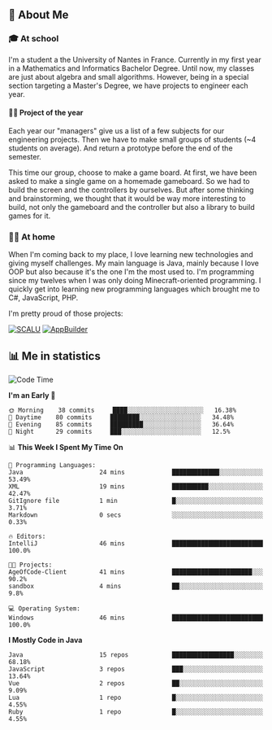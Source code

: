 ## 👀 About Me

### 🎓 At school

I'm a student a the University of Nantes in France. Currently in my first year in a Mathematics and Informatics Bachelor Degree. Until now, my classes are just about algebra and small algorithms. However, being in a special section targeting a Master's Degree, we have projects to engineer each year. 

#### 🔧🔬 Project of the year

Each year our "managers" give us a list of a few subjects for our engineering projects. Then we have to make small groups of students (~4 students on average). And return a prototype before the end of the semester.

This time our group, choose to make a game board. At first, we have been asked to make a single game on a homemade gameboard. So we had to build the screen and the controllers by ourselves. 
But after some thinking and brainstorming, we thought that it would be way more interesting to build, not only the gameboard and the controller but also a library to build games for it.

### 👨‍💻 At home

When I'm coming back to my place, I love learning new technologies and giving myself challenges. My main language is Java, mainly because I love OOP but also because it's the one I'm the most used to. I'm programming since my twelves when I was only doing Minecraft-oriented programming.  I quickly get into learning new programming languages which brought me to C#, JavaScript, PHP. 

I'm pretty proud of those projects:

[![SCALU](https://github-readme-stats.vercel.app/api/pin?username=renardfute&repo=SCALU)](https://github.com/renardfute/scalu)
[![AppBuilder](https://github-readme-stats.vercel.app/api/pin?username=pulsedev2&repo=AppBuilder)](https://github.com/pulsedev2/AppBuilder)

## 📊 Me in statistics
<!--START_SECTION:waka-->
![Code Time](http://img.shields.io/badge/Code%20Time-139%20hrs%2033%20mins-blue)

**I'm an Early 🐤** 

```text
🌞 Morning    38 commits     ████░░░░░░░░░░░░░░░░░░░░░   16.38% 
🌆 Daytime    80 commits     ████████░░░░░░░░░░░░░░░░░   34.48% 
🌃 Evening    85 commits     █████████░░░░░░░░░░░░░░░░   36.64% 
🌙 Night      29 commits     ███░░░░░░░░░░░░░░░░░░░░░░   12.5%

```


📊 **This Week I Spent My Time On** 

```text
💬 Programming Languages: 
Java                     24 mins             █████████████░░░░░░░░░░░░   53.49% 
XML                      19 mins             ██████████░░░░░░░░░░░░░░░   42.47% 
GitIgnore file           1 min               █░░░░░░░░░░░░░░░░░░░░░░░░   3.71% 
Markdown                 0 secs              ░░░░░░░░░░░░░░░░░░░░░░░░░   0.33%

🔥 Editors: 
IntelliJ                 46 mins             █████████████████████████   100.0%

🐱‍💻 Projects: 
AgeOfCode-Client         41 mins             ██████████████████████░░░   90.2% 
sandbox                  4 mins              ██░░░░░░░░░░░░░░░░░░░░░░░   9.8%

💻 Operating System: 
Windows                  46 mins             █████████████████████████   100.0%

```

**I Mostly Code in Java** 

```text
Java                     15 repos            █████████████████░░░░░░░░   68.18% 
JavaScript               3 repos             ███░░░░░░░░░░░░░░░░░░░░░░   13.64% 
Vue                      2 repos             ██░░░░░░░░░░░░░░░░░░░░░░░   9.09% 
Lua                      1 repo              █░░░░░░░░░░░░░░░░░░░░░░░░   4.55% 
Ruby                     1 repo              █░░░░░░░░░░░░░░░░░░░░░░░░   4.55%

```



<!--END_SECTION:waka-->
